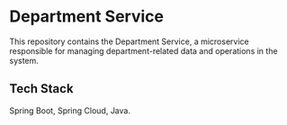 # Department Service
This repository contains the Department Service, a microservice responsible for managing department-related data and operations in the system.

## Tech Stack
Spring Boot, Spring Cloud, Java.
